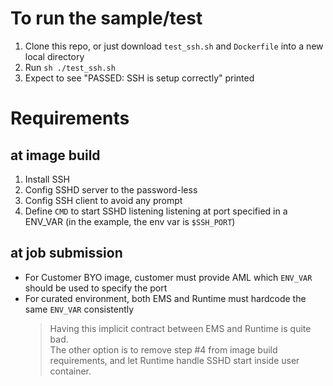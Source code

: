 # To run the sample/test
1. Clone this repo, or just download `test_ssh.sh` and `Dockerfile` into a new local directory
2. Run `sh ./test_ssh.sh`
3. Expect to see "PASSED: SSH is setup correctly" printed

# Requirements
## at image build
1. Install SSH
2. Config SSHD server to the password-less
3. Config SSH client to avoid any prompt
4. Define `CMD` to start SSHD listening listening at port specified in a ENV_VAR (in the example, the env var is `$SSH_PORT`)

## at job submission
- For Customer BYO image, customer must provide AML which `ENV_VAR` should be used to specify the port
- For curated environment, both EMS and Runtime must hardcode the same `ENV_VAR` consistently
    > Having this implicit contract between EMS and Runtime is quite bad.<br>
    > The other option is to remove step #4 from image build requirements, and let Runtime handle SSHD start inside user container.
